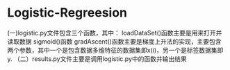 # Logistic-Regreesion
(一)logistic.py文件包含三个函数，其中：
loadDataSet()函数主要是用来打开并读取数据
sigmoid()函数
gradAscent()函数主要是梯度上升法的实现，主要包含两个参数，其中一个是包含数据多维特征的数据集即x(i)，另一个是标签数据集即y.
（二）results.py文件主要是调用logistic.py中的函数并输出结果
